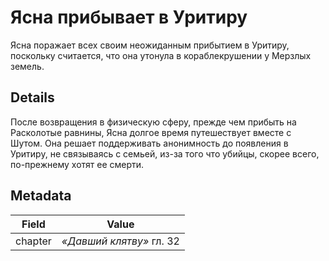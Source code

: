 # Ясна прибывает в Уритиру
Ясна поражает всех своим неожиданным прибытием в Уритиру, поскольку считается, что она утонула в кораблекрушении у Мерзлых земель.

## Details
После возвращения в физическую сферу, прежде чем прибыть на Расколотые равнины, Ясна долгое время путешествует вместе с Шутом. Она решает поддерживать анонимность до появления в Уритиру, не связываясь с семьей, из-за того что убийцы, скорее всего, по-прежнему хотят ее смерти.

## Metadata
| Field | Value |
| ----- | ----- |
| chapter | *«Давший клятву»* гл. 32 |
